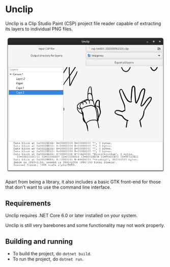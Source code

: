 # Unclip
Unclip is a Clip Studio Paint (CSP) project file reader capable of extracting its layers to individual PNG files.

![Main window preview](/img/main-window-demo.png)

Apart from being a library, it also includes a basic GTK front-end for those that don't want to use the command line interface.

## Requirements

Unclip requires .NET Core 6.0 or later installed on your system.

Unclip is still very barebones and some functionality may not work properly.

## Building and running

- To build the project, do <code>dotnet build</code>.
- To run the project, do <code>dotnet run</code>.
